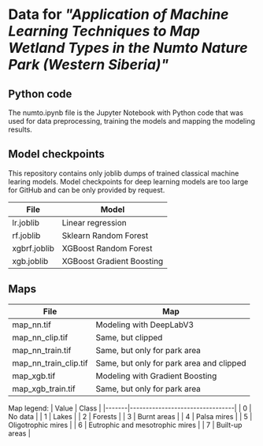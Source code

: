 # Data for *"Application of Machine Learning Techniques to Map Wetland Types in the Numto Nature Park (Western Siberia)"*

## Python code 

 The numto.ipynb file is the Jupyter Notebook with Python code that was used for data preprocessing, training the models and mapping the modeling results.

 ## Model checkpoints

This repository contains only joblib dumps of trained classical machine learing models. Model checkpoints for deep learning models are too large for GitHub and can be only provided by request.

| File         | Model                     |
|--------------|---------------------------|
| lr.joblib    | Linear regression         |
| rf.joblib    | Sklearn Random Forest     |
| xgbrf.joblib | XGBoost Random Forest     |
| xgb.joblib   | XGBoost Gradient Boosting |

## Maps

| File                  | Map                                      |
|-----------------------|------------------------------------------|
| map_nn.tif            | Modeling with DeepLabV3                  |
| map_nn_clip.tif       | Same, but clipped                        |
| map_nn_train.tif      | Same, but only for park area             |
| map_nn_train_clip.tif | Same, but only for park area and clipped |
| map_xgb.tif           | Modeling with Gradient Boosting          |
| map_xgb_train.tif     | Same, but only for park area             |

Map legend:
| Value | Class                           |
|-------|---------------------------------|
| 0     | No data                         |
| 1     | Lakes                           |
| 2     | Forests                         |
| 3     | Burnt areas                     |
| 4     | Palsa mires                     |
| 5     | Oligotrophic mires              |
| 6     | Eutrophic and mesotrophic mires |
| 7     | Built-up areas                  |
